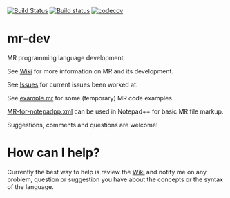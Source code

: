[![Build Status](https://travis-ci.org/meircif/mr-dev.svg?branch=master)](https://travis-ci.org/meircif/mr-dev)
[![Build status](https://ci.appveyor.com/api/projects/status/wtam4i4gh28aw7su?svg=true)](https://ci.appveyor.com/project/meircif/mr-dev)
[![codecov](https://codecov.io/gh/meircif/mr-dev/branch/master/graph/badge.svg)](https://codecov.io/gh/meircif/mr-dev)

# mr-dev
MR programming language development.

See [Wiki](https://github.com/meircif/mr-dev/wiki) for more information on MR
and its development.

See [Issues](https://github.com/meircif/mr-dev/issues) for current issues been
worked at.

See [example.mr](example.mr) for some (temporary) MR code examples.

[MR-for-notepadpp.xml](MR-for-notepadpp.xml) can be used in Notepad++ for basic
MR file markup.

Suggestions, comments and questions are welcome!

# How can I help?
Currently the best way to help is review the
[Wiki](https://github.com/meircif/mr-dev/wiki) and notify me on any problem,
question or suggestion you have about the concepts or the syntax of the
language.
